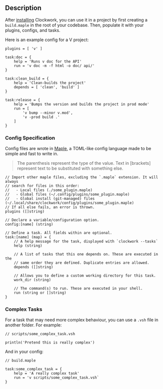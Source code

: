 ## Description

After [installing](https://github.com/EmmaTheMartian/clockwork#Installation)
Clockwork, you can use it in a project by first creating a `build.maple` in the
root of your codebase. Then, populate it with your plugins, configs, and tasks.

Here is an example config for a V project:

```maple
plugins = [ 'v' ]

task:doc = {
	help = 'Runs v doc for the API'
	run = 'v doc -m -f html -o doc/ api/'
}

task:clean_build = {
	help = 'Clean-builds the project'
	depends = [ 'clean', 'build' ]
}

task:release = {
	help = 'Bumps the version and builds the project in prod mode'
	run = [
		'v bump --minor v.mod',
		'v -prod build .'
	]
}
```

### Config Specification

Config files are wrote in [Maple](https://github.com/emmathemartian/maple), a
TOML-like config language made to be simple and fast to write in.

> The parenthesis represent the type of the value. Text in \[brackets\]
> represent text to be substituted with something else.

```maple
// Import other maple files, excluding the `.maple` extension. It will always
// search for files in this order:
//   - Local files (./some_plugin.maple)
//   - Global files (~/.config/plugins/some_plugin.maple)
//   - Global install (git-managed) files (~/.local/share/clockwork/config/plugins/some_plugin.maple)
// If all else fails, an error is thrown.
plugins ([]string)

// Declare a variable/configuration option.
config:[name] (string)

// Define a task. All fields within are optional.
task:[name] (map) = {
	// A help message for the task, displayed with `clockwork --tasks`
	help (string)

	// A list of tasks that this one depends on. These are executed in the
	// same order they are defined. Duplicate entries are allowed.
	depends ([]string)

	// Allows you to define a custom working directory for this task.
	work_dir (string)

	// The command(s) to run. These are executed in your shell.
	run (string or []string)
}
```

### Complex Tasks

For a task that may need more complex behaviour, you can use a `.vsh` file in
another folder. For example:

```vsh
// scripts/some_complex_task.vsh

println('Pretend this is really complex')
```

And in your config:

```maple
// build.maple

task:some_complex_task = {
	help = 'A really complex task'
	run = 'v scripts/some_complex_task.vsh`
}
```
